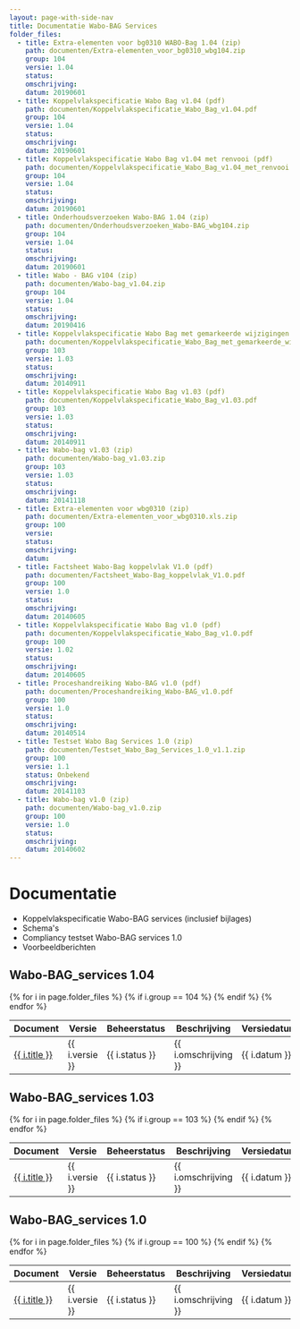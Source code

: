 ```yaml
---
layout: page-with-side-nav
title: Documentatie Wabo-BAG Services
folder_files:
  - title: Extra-elementen voor bg0310 WABO-Bag 1.04 (zip)
    path: documenten/Extra-elementen_voor_bg0310_wbg104.zip
    group: 104
    versie: 1.04
    status: 
    omschrijving: 
    datum: 20190601
  - title: Koppelvlakspecificatie Wabo Bag v1.04 (pdf)
    path: documenten/Koppelvlakspecificatie_Wabo_Bag_v1.04.pdf
    group: 104
    versie: 1.04
    status: 
    omschrijving: 
    datum: 20190601
  - title: Koppelvlakspecificatie Wabo Bag v1.04 met renvooi (pdf)
    path: documenten/Koppelvlakspecificatie_Wabo_Bag_v1.04_met_renvooi.pdf
    group: 104
    versie: 1.04
    status: 
    omschrijving: 
    datum: 20190601
  - title: Onderhoudsverzoeken Wabo-BAG 1.04 (zip)
    path: documenten/Onderhoudsverzoeken_Wabo-BAG_wbg104.zip
    group: 104
    versie: 1.04
    status: 
    omschrijving: 
    datum: 20190601
  - title: Wabo - BAG v104 (zip)
    path: documenten/Wabo-bag_v1.04.zip
    group: 104
    versie: 1.04
    status: 
    omschrijving: 
    datum: 20190416
  - title: Koppelvlakspecificatie Wabo Bag met gemarkeerde wijzigingen v1.03 (pdf)
    path: documenten/Koppelvlakspecificatie_Wabo_Bag_met_gemarkeerde_wijzigingen_v1.03.pdf
    group: 103
    versie: 1.03
    status: 
    omschrijving: 
    datum: 20140911
  - title: Koppelvlakspecificatie Wabo Bag v1.03 (pdf)
    path: documenten/Koppelvlakspecificatie_Wabo_Bag_v1.03.pdf
    group: 103
    versie: 1.03
    status: 
    omschrijving: 
    datum: 20140911
  - title: Wabo-bag v1.03 (zip)
    path: documenten/Wabo-bag_v1.03.zip
    group: 103
    versie: 1.03
    status: 
    omschrijving: 
    datum: 20141118
  - title: Extra-elementen voor wbg0310 (zip)
    path: documenten/Extra-elementen_voor_wbg0310.xls.zip
    group: 100
    versie: 
    status: 
    omschrijving: 
    datum: 
  - title: Factsheet Wabo-Bag koppelvlak V1.0 (pdf)
    path: documenten/Factsheet_Wabo-Bag_koppelvlak_V1.0.pdf
    group: 100
    versie: 1.0
    status: 
    omschrijving: 
    datum: 20140605
  - title: Koppelvlakspecificatie Wabo Bag v1.0 (pdf)
    path: documenten/Koppelvlakspecificatie_Wabo_Bag_v1.0.pdf
    group: 100
    versie: 1.02
    status: 
    omschrijving: 
    datum: 20140605
  - title: Proceshandreiking Wabo-BAG v1.0 (pdf)
    path: documenten/Proceshandreiking_Wabo-BAG_v1.0.pdf
    group: 100
    versie: 1.0
    status: 
    omschrijving: 
    datum: 20140514
  - title: Testset Wabo Bag Services 1.0 (zip)
    path: documenten/Testset_Wabo_Bag_Services_1.0_v1.1.zip
    group: 100
    versie: 1.1
    status: Onbekend
    omschrijving: 
    datum: 20141103
  - title: Wabo-bag v1.0 (zip)
    path: documenten/Wabo-bag_v1.0.zip
    group: 100
    versie: 1.0
    status: 
    omschrijving: 
    datum: 20140602
---
```


# Documentatie

* Koppelvlakspecificatie Wabo-BAG services (inclusief bijlages)
* Schema's
* Compliancy testset Wabo-BAG services 1.0
* Voorbeeldberichten

## Wabo-BAG_services 1.04

<table>
	<thead>
		<tr>
			<th>Document</th><th>Versie</th><th>Beheerstatus</th><th>Beschrijving</th><th>Versiedatum</th>
		</tr>
	</thead>
	<tbody>
		{% for i in page.folder_files %}
			{% if i.group == 104 %} 
				<tr>
					<td>
					  <a href="{{ i.path | base_url }}">
						{{ i.title }}
					  </a>
					</td>
					<td>{{ i.versie }}</td>
					<td>{{ i.status }}</td>
					<td>{{ i.omschrijving }}</td>
					<td>{{ i.datum }}</td>
				</tr>
			{% endif %} 
		{% endfor %}
	</tbody>
</table>

## Wabo-BAG_services 1.03

<table>
	<thead>
		<tr>
			<th>Document</th><th>Versie</th><th>Beheerstatus</th><th>Beschrijving</th><th>Versiedatum</th>
		</tr>
	</thead>
	<tbody>
		{% for i in page.folder_files %}
			{% if i.group == 103 %} 
				<tr>
					<td>
					  <a href="{{ i.path | base_url }}">
						{{ i.title }}
					  </a>
					</td>
					<td>{{ i.versie }}</td>
					<td>{{ i.status }}</td>
					<td>{{ i.omschrijving }}</td>
					<td>{{ i.datum }}</td>
				</tr>
			{% endif %} 
		{% endfor %}
	</tbody>
</table>

## Wabo-BAG_services 1.0

<table>
	<thead>
		<tr>
			<th>Document</th><th>Versie</th><th>Beheerstatus</th><th>Beschrijving</th><th>Versiedatum</th>
		</tr>
	</thead>
	<tbody>
		{% for i in page.folder_files %}
			{% if i.group == 100 %} 
				<tr>
					<td>
					  <a href="{{ i.path | base_url }}">
						{{ i.title }}
					  </a>
					</td>
					<td>{{ i.versie }}</td>
					<td>{{ i.status }}</td>
					<td>{{ i.omschrijving }}</td>
					<td>{{ i.datum }}</td>
				</tr>
			{% endif %} 
		{% endfor %}
	</tbody>
</table>
